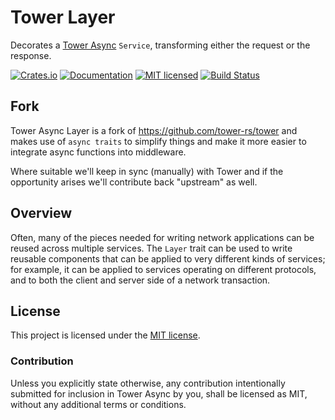 # Tower Layer

Decorates a [Tower Async] `Service`, transforming either the request or the response.

[![Crates.io][crates-badge]][crates-url]
[![Documentation][docs-badge]][docs-url]
[![MIT licensed][mit-badge]][mit-url]
[![Build Status][actions-badge]][actions-url]

[crates-badge]: https://img.shields.io/crates/v/tower-async-service.svg
[crates-url]: https://crates.io/crates/tower-async-service
[docs-badge]: https://docs.rs/tower-async-service/badge.svg
[docs-url]: https://docs.rs/tower-async-service
[mit-badge]: https://img.shields.io/badge/license-MIT-blue.svg
[mit-url]: LICENSE
[actions-badge]: https://github.com/plabayo/tower-async/workflows/CI/badge.svg
[actions-url]:https://github.com/plabayo/tower-async/actions?query=workflow%3ACI

## Fork

Tower Async Layer is a fork of <https://github.com/tower-rs/tower>
and makes use of `async traits` to simplify things and make it more easier
to integrate async functions into middleware.

Where suitable we'll keep in sync (manually) with Tower and if the
opportunity arises we'll contribute back "upstream" as well.

## Overview

Often, many of the pieces needed for writing network applications can be
reused across multiple services. The `Layer` trait can be used to write
reusable components that can be applied to very different kinds of services;
for example, it can be applied to services operating on different protocols,
and to both the client and server side of a network transaction.

## License

This project is licensed under the [MIT license](LICENSE).

### Contribution

Unless you explicitly state otherwise, any contribution intentionally submitted
for inclusion in Tower Async by you, shall be licensed as MIT, without any additional
terms or conditions.

[Tower Async]: https://crates.io/crates/tower-async